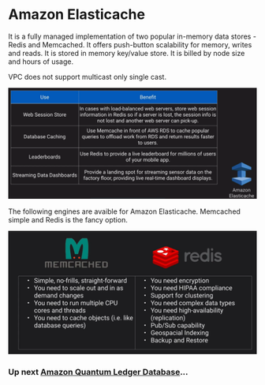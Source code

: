 # Amazon Elasticache

It is a fully managed implementation of two popular in-memory data stores - Redis and Memcached. It offers push-button scalability for memory, writes and reads. It is stored in memory key/value store. It is billed by node size and hours of usage.

VPC does not support multicast only single cast.


![Elasticache uses](../../assets/amzon-elasticache-uses.png)

The following engines are avaible for Amazon Elasticache. Memcached simple and Redis is the fancy option.

![Elasticache](../../assets/amazon-elasticache-options.png)

### Up next [Amazon Quantum Ledger Database](../amazon-quantum-ledger/README.md)...

